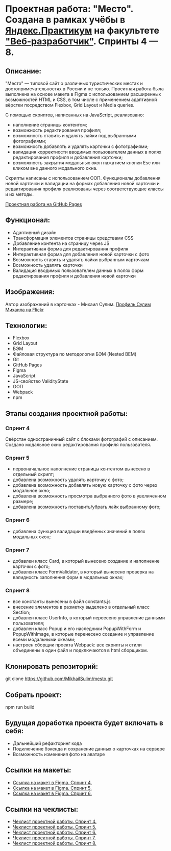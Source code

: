 # Проектная работа: "Место". Создана в рамках учёбы в [Яндекс.Практикум](https://practicum.yandex.ru) на факультете ["Веб-разработчик"](https://practicum.yandex.ru/web/). Спринты 4 — 8.

## Описание:

"Место" — типовой сайт о различных туристических местах и достопримечательностях в России и не только. Проектная работа была выполнена на основе макета в Figma с использованием расширенных возможностей HTML и CSS, в том числе с применением адаптивной вёрстки посредством Flexbox, Grid Layout и Media queries.

С помощью скриптов, написанных на JavaScript, реализовано:
- наполнение страницы контентом;
- возможность редактирования профиля;
- возможность ставить и удалять лайки под выбранными фотографиями;
- возможность добавлять и удалять карточки с фотографиями;
- валидация корректности вводимых пользователем данных в полях редактирования профиля и добавления карточки;
- возможность закрытия модальных окон нажатием кнопки Esc или кликом вне данного модального окна.

Скрипты написаны с использованием ООП. Функционалы добавления новой карточки и валидации на формах добавления новой карточки и редактирования профиля реализованы через соответствующие классы и их методы.

[Проектная работа на GitHub Pages](https://mikhailsulim.github.io/mesto/index.html)

## Функционал:

- Адаптивный дизайн
- Трансформация элементов страницы средствами CSS
- Добавление контента на страницу через JS
- Интерактивная форма для редактирования профиля
- Интерактивная форма для добавления новой карточки с фото
- Возможность ставить и удалять лайки выбранным карточкам
- Возможность удалять карточки
- Валидация вводимых пользователем данных в полях форм редактирования профиля и добавления новой карточки

## Изображения:

Автор изображений в карточках - Михаил Сулим.
[Профиль Сулим Михаила на Flickr](https://flickr.com/photos/mikhailsoulim/albums)

## Технологии:

- Flexbox
- Grid Layout
- БЭМ
- Файловая структура по методологии БЭМ (Nested BEM)
- Git
- GitHub Pages
- Figma
- JavaScript
- JS-свойство ValidityState
- ООП
- Webpack
- npm

## Этапы создания проектной работы:
### Спринт 4
Свёрстан одностраничный сайт с блоками фотографий с описанием.
Создано модальное окно редактирования профиля пользователя.

### Спринт 5
- первоначальное наполнение страницы контентом вынесено в отдельный скрипт;
- добавлена возможность удалять карточку с фото;
- добавлена возможность добавлять новую карточку с фото через модальное окно;
- добавлена возможность просмотра выбранного фото в увеличенном размере;
- добавлена возможность поставить/убрать лайк выбранному фото;

### Спринт 6
- добавлена функция валидации введённых значений в полях модальных окон;

### Спринт 7
- добавлен класс Card, в который вынесено создание и наполнение карточки с фото;
- добавлен класс FormValidator, в который вынесено проверка на валидность заполнения форм в модальных окнах;

### Спринт 8
- все константы вынесены в файл constants.js
- внесение элементов в разметку выделено в отдельный класс Section;
- добавлен класс UserInfo, в который переесено управление данными пользователя;
- добавлен класс Popup и его наследники PopupWithForm и PopupWithImage, в которые перенесено создание и управление всеми модальными окнами;
- настроен сборщик проекта Webpack: все скрипты и стили объединены в один файл и подключаются в html сборщиком.


## Клонировать репозиторий:

git clone https://github.com/MikhailSulim/mesto.git

## Собрать проект:

npm run build

## Будущая доработка проекта будет включать в себя:

- Дальнейший рефакторинг кода
- Подключение бэкенда и сохранение данных о карточках на сервере
- Возможность изменения фото на аватаре

## Ссылки на макеты:

- [Ссылка на макет в Figma. Спринт 4.](https://www.figma.com/file/2cn9N9jSkmxD84oJik7xL7/JavaScript.-Sprint-4?node-id=0%3A1)
- [Ссылка на макет в Figma. Спринт 5.](https://www.figma.com/file/bjyvbKKJN2naO0ucURl2Z0/JavaScript.-Sprint-5?node-id=0%3A1)
- [Ссылка на макет в Figma. Спринт 6.](https://www.figma.com/file/kRVLKwYG3d1HGLvh7JFWRT/JavaScript.-Sprint-6?node-id=0%3A1)


## Ссылки на чеклисты:

- [Чеклист проектной работы. Спринт 4.](https://code.s3.yandex.net/web-developer/checklists-pdf/new-program/checklist-4.pdf)
- [Чеклист проектной работы. Спринт 5.](https://code.s3.yandex.net/web-developer/checklists-pdf/new-program/checklist-5.pdf)
- [Чеклист проектной работы. Спринт 6.](https://code.s3.yandex.net/web-developer/checklists-pdf/new-program/checklist-6.pdf)
- [Чеклист проектной работы. Спринт 7.](https://code.s3.yandex.net/web-developer/checklists-pdf/new-program/checklist-7.pdf)
- [Чеклист проектной работы. Спринт 8.](https://code.s3.yandex.net/web-developer/checklists-pdf/new-program/checklist-8.pdf)
